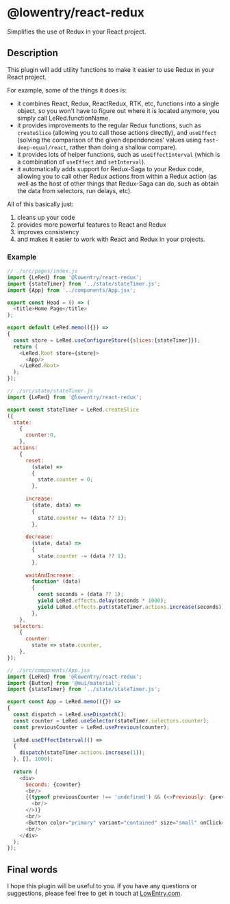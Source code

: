 # @lowentry/react-redux

Simplifies the use of Redux in your React project.


## Description

This plugin will add utility functions to make it easier to use Redux in your React project.

For example, some of the things it does is:

- it combines React, Redux, ReactRedux, RTK, etc, functions into a single object, so you won't have to figure out where it is located anymore, you simply call LeRed.functionName.
- it provides improvements to the regular Redux functions, such as `createSlice` (allowing you to call those actions directly), and `useEffect` (solving the comparison of the given dependencies' values using `fast-deep-equal/react`, rather than doing a shallow compare).
- it provides lots of helper functions, such as `useEffectInterval` (which is a combination of `useEffect` and `setInterval`).
- it automatically adds support for Redux-Saga to your Redux code, allowing you to call other Redux actions from within a Redux action (as well as the host of other things that Redux-Saga can do, such as obtain the data from selectors, run delays, etc).

All of this basically just:

1. cleans up your code
2. provides more powerful features to React and Redux
3. improves consistency
4. and makes it easier to work with React and Redux in your projects.


### Example

```javascript
// ./src/pages/index.js
import {LeRed} from '@lowentry/react-redux';
import {stateTimer} from '../state/stateTimer.js';
import {App} from '../components/App.jsx';

export const Head = () => (
  <title>Home Page</title>
);

export default LeRed.memo(({}) =>
{
  const store = LeRed.useConfigureStore({slices:{stateTimer}});
  return (
    <LeRed.Root store={store}>
      <App/>
    </LeRed.Root>
  );
});
```

```javascript
// ./src/state/stateTimer.js
import {LeRed} from '@lowentry/react-redux';

export const stateTimer = LeRed.createSlice
({
  state:
    {
      counter:0,
    },
  actions:
    {
      reset:
        (state) =>
        {
          state.counter = 0;
        },
      
      increase:
        (state, data) =>
        {
          state.counter += (data ?? 1);
        },
      
      decrease:
        (state, data) =>
        {
          state.counter -= (data ?? 1);
        },
      
      waitAndIncrease:
        function* (data)
        {
          const seconds = (data ?? 1);
          yield LeRed.effects.delay(seconds * 1000);
          yield LeRed.effects.put(stateTimer.actions.increase(seconds));
        },
    },
  selectors:
    {
      counter:
        state => state.counter,
    },
});
```

```javascript
// ./src/components/App.jsx
import {LeRed} from '@lowentry/react-redux';
import {Button} from '@mui/material';
import {stateTimer} from '../state/stateTimer.js';

export const App = LeRed.memo(({}) =>
{
  const dispatch = LeRed.useDispatch();
  const counter = LeRed.useSelector(stateTimer.selectors.counter);
  const previousCounter = LeRed.usePrevious(counter);
  
  LeRed.useEffectInterval(() =>
  {
    dispatch(stateTimer.actions.increase(1));
  }, [], 1000);
  
  return (
    <div>
      Seconds: {counter}
      <br/>
      {(typeof previousCounter !== 'undefined') && (<>Previously: {previousCounter}
        <br/>
      </>)}
      <br/>
      <Button color="primary" variant="contained" size="small" onClick={() => dispatch(stateTimer.actions.reset())}>Reset</Button>
      <br/>
    </div>
  );
});
```


## Final words

I hope this plugin will be useful to you. If you have any questions or suggestions, please feel free to get in touch at [LowEntry.com](https://lowentry.com/).
